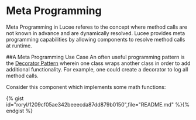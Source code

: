 # Meta Programming

Meta Programming in Lucee referes to the concept where method calls are not known in advance and are dynamically resolved. Lucee provides meta programming capabilities by allowing components to resolve method calls at runtime.

##A Meta Programming Use Case
An often useful programming pattern is the [Decorator Pattern](https://en.wikipedia.org/wiki/Decorator_pattern) wherein one class wraps another class in order to add additional functionality. For example, one could create a decorator to log all method calls.

Consider this component which implements some math functions:

{% gist id="roryl/1209cf05ae342beeecda87dd879b0150",file="README.md" %}{% endgist %}